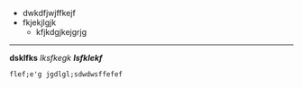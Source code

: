 * dwkdfjwjffkejf
* fkjekjlgjk
  * kfjkdgjkejgrjg
---
__dsklfks__
_lksfkegk_
___lsfklekf___

``
flef;e'g
jgdlgl;sdwdwsffefef
``

